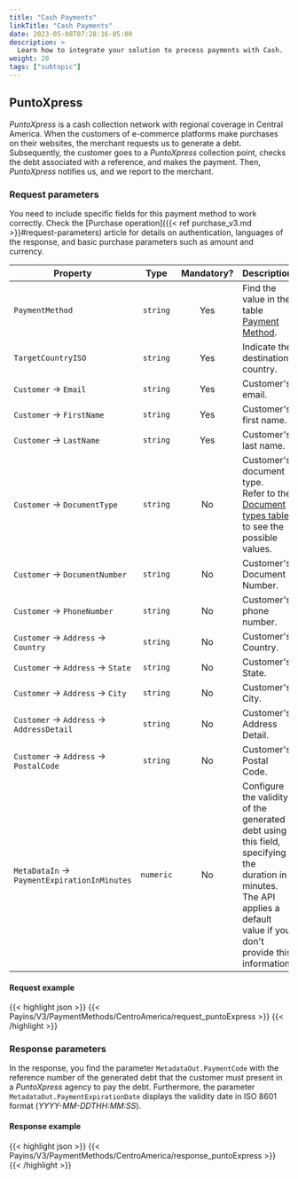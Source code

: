 ```yaml
---
title: "Cash Payments"
linkTitle: "Cash Payments"
date: 2023-05-08T07:28:16-05:00
description: >
  Learn how to integrate your solution to process payments with Cash.
weight: 20
tags: ["subtopic"]
---
```


## PuntoXpress
_PuntoXpress_ is a cash collection network with regional coverage in Central America. When the customers of e-commerce platforms make purchases on their websites, the merchant requests us to generate a debt. Subsequently, the customer goes to a _PuntoXpress_ collection point, checks the debt associated with a reference, and makes the payment. Then, _PuntoXpress_ notifies us, and we report to the merchant.

### Request parameters
You need to include specific fields for this payment method to work correctly. Check the [Purchase operation]({{< ref purchase_v3.md >}}#request-parameters) article for details on authentication, languages of the response, and basic purchase parameters such as amount and currency.

| Property | Type | Mandatory? | Description |
|---|:-:|:-:|---|
| `PaymentMethod` | `string` | Yes | Find the value in the table [Payment Method](/en/docs/payment-methods/central-america.html#payment-methods). |
| `TargetCountryISO` | `string` | Yes | Indicate the destination country. |
| `Customer` → `Email` | `string` | Yes | Customer's email. |
| `Customer` → `FirstName` | `string` | Yes | Customer's first name. |
| `Customer` → `LastName` | `string` | Yes | Customer's last name. |
| `Customer` → `DocumentType` | `string` | No | Customer's document type.<br>Refer to the [Document types table](/en/docs/payment-methods/central-america.html#document-types) to see the possible values. |
| `Customer` → `DocumentNumber` | `string` | No | Customer's Document Number. |
| `Customer` → `PhoneNumber` | `string` | No | Customer's phone number. |
| `Customer` → `Address` → `Country` | `string` | No | Customer's Country. |
| `Customer` → `Address` → `State` | `string` | No | Customer's State. |
| `Customer` → `Address` → `City` | `string` | No | Customer's City. |
| `Customer` → `Address` → `AddressDetail` | `string` | No | Customer's Address Detail. |
| `Customer` → `Address` → `PostalCode` | `string` | No | Customer's Postal Code. |
| `MetaDataIn` → `PaymentExpirationInMinutes` | `numeric` | No | Configure the validity of the generated debt using this field, specifying the duration in minutes. The API applies a default value if you don't provide this information. |

#### Request example
{{< highlight json >}}
{{< Payins/V3/PaymentMethods/CentroAmerica/request_puntoExpress >}}
{{< /highlight >}}

### Response parameters
In the response, you find the parameter `MetadataOut.PaymentCode` with the reference number of the generated debt that the customer must present in a _PuntoXpress_ agency to pay the debt. Furthermore, the parameter `MetadataOut.PaymentExpirationDate` displays the validity date in ISO 8601 format (_YYYY-MM-DDTHH:MM:SS_).

#### Response example
{{< highlight json >}}
{{< Payins/V3/PaymentMethods/CentroAmerica/response_puntoExpress >}}
{{< /highlight >}}